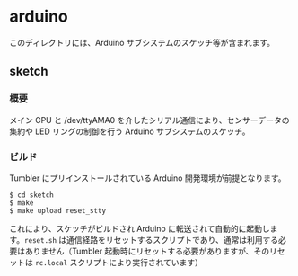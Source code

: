 # arduino
このディレクトリには、Arduino サブシステムのスケッチ等が含まれます。

## sketch

### 概要

メイン CPU と /dev/ttyAMA0 を介したシリアル通信により、センサーデータの集約や LED リングの制御を行う Arduino サブシステムのスケッチ。

### ビルド

Tumbler にプリインストールされている Arduino 開発環境が前提となります。

``````````{.cpp}
$ cd sketch
$ make
$ make upload reset_stty
``````````

これにより、スケッチがビルドされ Arduino に転送されて自動的に起動します。`reset.sh` は通信経路をリセットするスクリプトであり、通常は利用する必要はありません（Tumbler 起動時にリセットする必要がありますが、そのリセットは `rc.local` スクリプトにより実行されています）


